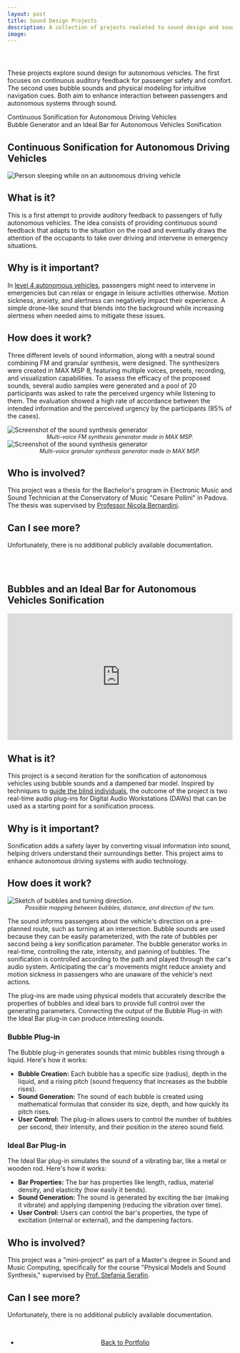 ```yaml
---
layout: post
title: Sound Design Projects
description: A collection of projects realeted to sound design and sound synthesis
image:
---
```


<!-- Main -->
<div id="main" class="alt">

<!-- One -->
<section id="one">
<div class="inner">
<header class="major">
</header>
<!-- 

<!-- Content -->

<p>These projects explore sound design for autonomous vehicles. The first focuses on continuous auditory feedback for passenger safety and comfort. The second uses bubble sounds and physical modeling for intuitive navigation cues. Both aim to enhance interaction between passengers and autonomous systems through sound.</p>

<nav id="toc">
<ul>
    <li><a href="#continuous-sonification">Continuous Sonification for Autonomous Driving Vehicles</a></li>
    <li><a href="#sonification-bubbles">Bubble Generator and an Ideal Bar for Autonomous Vehicles Sonification</a></li>
</ul>
</nav>

<h1 id="continuous-sonification">Continuous Sonification for Autonomous Driving Vehicles</h1>

<span class="image main"><img src="{% link assets/images/ADV_Sleep.jpg %}" alt="Person sleeping while on an autonomous driving vehicle" /></span>

<h2>What is it?</h2>
<p>This is a first attempt to provide auditory feedback to passengers of fully autonomous vehicles. The idea consists of providing continuous sound feedback that adapts to the situation on the road and eventually draws the attention of the occupants to take over driving and intervene in emergency situations.</p>

<h2>Why is it important?</h2>
<p>In <a href="https://www.sae.org/standards/content/j3016_202104/">level 4 autonomous vehicles</a>, passengers might need to intervene in emergencies but can relax or engage in leisure activities otherwise. Motion sickness, anxiety, and alertness can negatively impact their experience. A simple drone-like sound that blends into the background while increasing alertness when needed aims to mitigate these issues.</p>

<h2>How does it work?</h2>
<p>Three different levels of sound information, along with a neutral sound combining FM and granular synthesis, were designed. The synthesizers were created in MAX MSP 8, featuring multiple voices, presets, recording, and visualization capabilities. To assess the efficacy of the proposed sounds, several audio samples were generated and a pool of 20 participants was asked to rate the perceived urgency while listening to them. The evaluation showed a high rate of accordance between the intended information and the perceived urgency by the participants (85% of the cases).</p>

<div class="row">
    <div class="6u 12u$(small)">
        <span class="image fit" style="max-width: 500px;"><img src="{% link assets/images/AE_FM.jpg %}" alt="Screenshot of the sound synthesis generator" /><br><em style="display: block; text-align: center; font-size: 0.9em;">Multi-voice FM synthesis generator made in MAX MSP.</em></span>
    </div>
    <div class="6u 12u$(small)">
        <span class="image fit" style="max-width: 500px;"><img src="{% link assets/images/AE_Granular.jpg %}" alt="Screenshot of the sound synthesis generator" /><br><em style="display: block; text-align: center; font-size: 0.9em;">Multi-voice granular synthesis generator made in MAX MSP.</em></span>
    </div>
</div>

<h2>Who is involved?</h2>
<p>This project was a thesis for the Bachelor's program in Electronic Music and Sound Technician at the Conservatory of Music "Cesare Pollini" in Padova. The thesis was supervised by <a href="https://it.linkedin.com/in/nbernardini">Professor Nicola Bernardini</a>.</p>

<h2>Can I see more?</h2>
<p>Unfortunately, there is no additional publicly available documentation.</p>

<br>
<br>

<h1 id="sonification-bubbles">Bubbles and an Ideal Bar for Autonomous Vehicles Sonification</h1>

<div style="text-align: center;">
    <span class="image main">
        <iframe src="https://www.youtube.com/embed/CMKcBtrwiUg?si=CP7CH1HhnsPnEwCH" title="YouTube video player" frameborder="0" allow="accelerometer; autoplay; clipboard-write; encrypted-media; gyroscope; picture-in-picture; web-share" referrerpolicy="strict-origin-when-cross-origin" allowfullscreen style="min-height: 200px; width: 100%; aspect-ratio: 16/9;"></iframe>
    </span>
</div>

<h2>What is it?</h2>
<p>This project is a second iteration for the sonification of autonomous vehicles using bubble sounds and a dampened bar model. Inspired by techniques to <a href="https://opinvisindi.is/bitstream/handle/20.500.11815/702/paper_IJHCS_pre-print.pdf?sequence=3">guide the blind individuals</a>, the outcome of the project is two real-time audio plug-ins for Digital Audio Workstations (DAWs) that can be used as a starting point for a sonification process.</p>

<h2>Why is it important?</h2>
<p>Sonification adds a safety layer by converting visual information into sound, helping drivers understand their surroundings better. This project aims to enhance autonomous driving systems with audio technology.</p>

<h2>How does it work?</h2>
<span class="image right"><img src="{% link assets/images/Arrow_Bubbles.jpg %}" alt="Sketch of bubbles and turning direction."/><br><em style="display: block; text-align: center; font-size: 0.9em;">Possible mapping between bubbles, distance, and direction of the turn.</em></span>

<p>The sound informs passengers about the vehicle's direction on a pre-planned route, such as turning at an intersection. Bubble sounds are used because they can be easily parameterized, with the rate of bubbles per second being a key sonification parameter. The bubble generator works in real-time, controlling the rate, intensity, and panning of bubbles. The sonification is controlled according to the path and played through the car's audio system. Anticipating the car's movements might reduce anxiety and motion sickness in passengers who are unaware of the vehicle's next actions.</p>

<p>The plug-ins are made using physical models that accurately describe the properties of bubbles and ideal bars to provide full control over the generating parameters. Connecting the output of the Bubble Plug-in with the Ideal Bar plug-in can produce interesting sounds.</p>

<h3>Bubble Plug-in</h3>
<!-- <span class="image right"><img src="{% link assets/images/Bubbles_PlugIn.jpg %}" alt="Bubble plug-in."/><br><em style="display: block; text-align: center; font-size: 0.9em;">Bubble plug-in</em></span> -->
<p>The Bubble plug-in generates sounds that mimic bubbles rising through a liquid. Here's how it works:</p>
<ul>
    <li><strong>Bubble Creation:</strong> Each bubble has a specific size (radius), depth in the liquid, and a rising pitch (sound frequency that increases as the bubble rises).</li>
    <li><strong>Sound Generation:</strong> The sound of each bubble is created using mathematical formulas that consider its size, depth, and how quickly its pitch rises.</li>
    <li><strong>User Control:</strong> The plug-in allows users to control the number of bubbles per second, their intensity, and their position in the stereo sound field.</li>
</ul>

<h3>Ideal Bar Plug-in</h3>
<!-- <span class="image right"><img src="{% link assets/images/FDS_Bar_Plugin.jpg %}" alt="Ideal bar plug-in."/><br><em style="display: block; text-align: center; font-size: 0.9em;">Ideal Bar plug-in</em></span> -->
<p>The Ideal Bar plug-in simulates the sound of a vibrating bar, like a metal or wooden rod. Here's how it works:</p>
<ul>
    <li><strong>Bar Properties:</strong> The bar has properties like length, radius, material density, and elasticity (how easily it bends).</li>
    <li><strong>Sound Generation:</strong> The sound is generated by exciting the bar (making it vibrate) and applying dampening (reducing the vibration over time).</li>
    <li><strong>User Control:</strong> Users can control the bar's properties, the type of excitation (internal or external), and the dampening factors.</li>
</ul>

<!-- <span class="image main"><img src="{% link assets/images/Car_Bubbles.jpg %}" alt="Sketch of the sonification concept with bubbles" /><br><em style="display: block; text-align: center; font-size: 0.9em;">Simple sketch of how the sonification panning might happen.</em></span> -->

<h2>Who is involved?</h2>
<p>This project was a "mini-project" as part of a Master's degree in Sound and Music Computing, specifically for the course "Physical Models and Sound Synthesis," supervised by <a href="https://vbn.aau.dk/en/persons/107881">Prof. Stefania Serafin</a>.</p>

<h2>Can I see more?</h2>
<p>Unfortunately, there is no additional publicly available documentation.</p>


<br>
<div style="text-align: center;">
<ul class="actions">
<li><a href="Portfolio.html" class="button">Back to Portfolio</a></li>
</ul>
</div>


